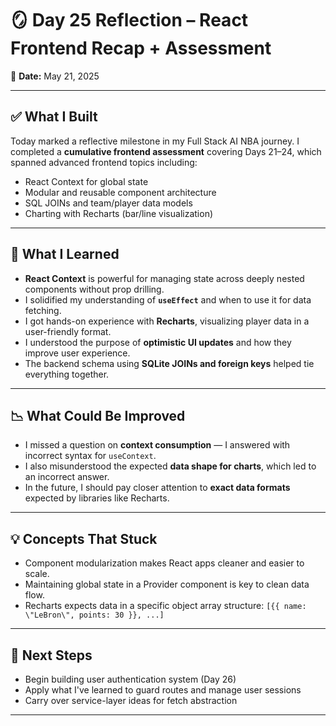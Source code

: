 # 🪞 Day 25 Reflection – React Frontend Recap + Assessment

📅 **Date:** May 21, 2025

---

## ✅ What I Built

Today marked a reflective milestone in my Full Stack AI NBA journey. I completed a **cumulative frontend assessment** covering Days 21–24, which spanned advanced frontend topics including:

- React Context for global state
- Modular and reusable component architecture
- SQL JOINs and team/player data models
- Charting with Recharts (bar/line visualization)

---

## 🧠 What I Learned

- **React Context** is powerful for managing state across deeply nested components without prop drilling.
- I solidified my understanding of **`useEffect`** and when to use it for data fetching.
- I got hands-on experience with **Recharts**, visualizing player data in a user-friendly format.
- I understood the purpose of **optimistic UI updates** and how they improve user experience.
- The backend schema using **SQLite JOINs and foreign keys** helped tie everything together.

---

## 📉 What Could Be Improved

- I missed a question on **context consumption** — I answered with incorrect syntax for `useContext`.
- I also misunderstood the expected **data shape for charts**, which led to an incorrect answer.
- In the future, I should pay closer attention to **exact data formats** expected by libraries like Recharts.

---

## 💡 Concepts That Stuck

- Component modularization makes React apps cleaner and easier to scale.
- Maintaining global state in a Provider component is key to clean data flow.
- Recharts expects data in a specific object array structure: `[{{ name: \"LeBron\", points: 30 }}, ...]`

---

## 🚀 Next Steps

- Begin building user authentication system (Day 26)
- Apply what I've learned to guard routes and manage user sessions
- Carry over service-layer ideas for fetch abstraction

---
